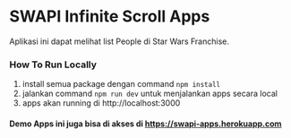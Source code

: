 # SWAPI Infinite Scroll Apps

Aplikasi ini dapat melihat list People di Star Wars Franchise.

### How To Run Locally
1. install semua package dengan command `npm install`
2. jalankan command `npm run dev` untuk menjalankan apps secara local
3. apps akan running di http://localhost:3000

#### Demo Apps ini juga bisa di akses di https://swapi-apps.herokuapp.com
